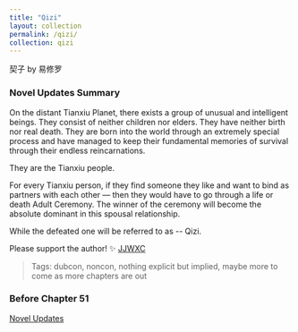 ```yaml
---
title: "Qizi"
layout: collection
permalink: /qizi/
collection: qizi
---
```


契子 by 易修罗

### Novel Updates Summary
On the distant Tianxiu Planet, there exists a group of unusual and intelligent beings. They consist of neither children nor elders. They have neither birth nor real death. They are born into the world through an extremely special process and have managed to keep their fundamental memories of survival through their endless reincarnations.

They are the Tianxiu people.

For every Tianxiu person, if they find someone they like and want to bind as partners with each other — then they would have to go through a life or death Adult Ceremony. The winner of the ceremony will become the absolute dominant in this spousal relationship.

While the defeated one will be referred to as -- Qizi.

Please support the author! ✨ [JJWXC](http://www.jjwxc.net/onebook.php?novelid=2149791)

>Tags: dubcon, noncon, nothing explicit but implied, maybe more to come as more chapters are out

### Before Chapter 51
[Novel Updates](https://www.novelupdates.com/series/qizi/)


